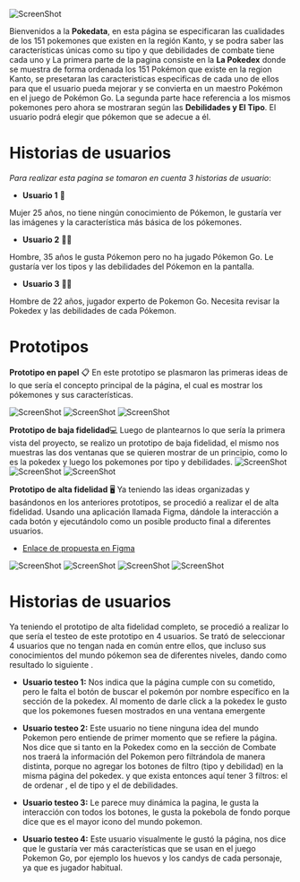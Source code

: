 ![ScreenShot](https://raw.githubusercontent.com/Dominique-Rubilar/SCL013-data-lovers/master/logo-pokedata-readme.png)

Bienvenidos a la **Pokedata**, en esta página se especificaran las cualidades de los 151 pokemones que existen  en la región Kanto, y se podra saber las características únicas como su tipo y que debilidades de combate tiene cada uno y
La primera parte de la pagina consiste en la **La Pokedex** donde se muestra de forma ordenada los 151 Pokémon que existe en la region Kanto, se presetaran las caracteristicas especificas de cada uno de ellos para que el usuario pueda mejorar y se convierta en un maestro Pokémon en el juego de Pokémon Go.
La segunda parte hace referencia a los mismos pokemones pero ahora se mostraran según las **Debilidades y El Tipo**. El usuario podrá elegir que pókemon que se adecue a él.


# Historias de usuarios

_Para realizar esta pagina se tomaron en cuenta 3 historias de usuario_:

- **Usuario 1** 👩

Mujer 25 años, no tiene ningún conocimiento de Pókemon, le gustaría ver las imágenes y la característica más básica de los pókemones.

- **Usuario 2** 🙋‍♂️

Hombre, 35 años le gusta Pókemon pero no ha jugado Pókemon Go.  Le gustaría ver los tipos y las debilidades del Pókemon en la pantalla.

- **Usuario 3** 🧑‍💻

Hombre de 22 años, jugador experto de Pokemon Go. Necesita revisar la Pokedex y las debilidades de cada Pókemon.


# Prototipos

**Prototipo en papel** 📋
En este prototipo  se plasmaron las primeras ideas de lo que sería el concepto principal de la página, el cual es mostrar los pókemones y sus características. 

![ScreenShot](https://raw.githubusercontent.com/Dominique-Rubilar/SCL013-data-lovers/master/Prototipo1.jpeg)
![ScreenShot](https://raw.githubusercontent.com/Dominique-Rubilar/SCL013-data-lovers/master/Prototipo2.jpeg)
![ScreenShot](https://raw.githubusercontent.com/Dominique-Rubilar/SCL013-data-lovers/master/Prototipo3.jpeg)


**Prototipo de baja fidelidad**💻
Luego de plantearnos lo que sería la primera vista del proyecto, se realizo un prototipo de baja fidelidad, el mismo nos muestras las dos ventanas que se quieren mostrar de un principio, como lo es la pokedex y luego los pokemones por tipo y debilidades.
![ScreenShot](https://raw.githubusercontent.com/Dominique-Rubilar/SCL013-data-lovers/master/PrototipoEnBaja01.jpg)
![ScreenShot](https://raw.githubusercontent.com/Dominique-Rubilar/SCL013-data-lovers/master/PrototipoEnBaja02.jpg)
![ScreenShot](https://raw.githubusercontent.com/Dominique-Rubilar/SCL013-data-lovers/master/PrototipoEnBaja03.jpg)

**Prototipo de alta fidelidad** 🖥
Ya teniendo las ideas organizadas y basándonos en los anteriores prototipos, se procedió a realizar el de alta fidelidad. Usando una aplicación llamada Figma, dándole la interacción a cada botón y ejecutándolo como un posible producto final a diferentes usuarios.
* [Enlace de propuesta en Figma](https://www.figma.com/proto/FmuPqIeyWnbCvz5LqYywcC/POKEDATA?node-id=1%3A7&viewport=231%2C397%2C0.07990474998950958&scaling=scale-down)

![ScreenShot](https://raw.githubusercontent.com/Dominique-Rubilar/SCL013-data-lovers/master/PrototipoEnAlta01.jpg)
![ScreenShot](https://raw.githubusercontent.com/Dominique-Rubilar/SCL013-data-lovers/master/PrototipoEnAlta02.jpg)
![ScreenShot](https://raw.githubusercontent.com/Dominique-Rubilar/SCL013-data-lovers/master/PrototipoEnAlta03.jpg)
![ScreenShot](https://raw.githubusercontent.com/Dominique-Rubilar/SCL013-data-lovers/master/PrototipoEnAlta04.jpg)

# Historias de usuarios
Ya teniendo el prototipo de alta fidelidad completo, se procedió a realizar lo que sería el testeo de este prototipo en 4 usuarios. 
Se trató de seleccionar 4 usuarios que no tengan nada en común entre ellos, que incluso sus conocimientos del mundo pókemon sea de diferentes niveles, dando como resultado lo siguiente .

- **Usuario testeo 1:**
Nos indica que la página cumple con su cometido, pero le falta el botón de buscar el pokemón por nombre específico en la sección de la pokedex. Al momento de darle click a la pokedex le gusto que los pokemones fuesen mostrados en una ventana emergente

- **Usuario testeo 2:**
Este usuario no tiene ninguna idea del mundo Pokemon pero entiende de primer momento que se refiere la página. Nos dice que si tanto en la Pokedex como en la sección de Combate nos traerá la información del Pokemon pero filtrándola de manera distinta, porque no agregar los botones de filtro (tipo y debilidad) en la misma página del pokedex. y que exista entonces aquí tener 3 filtros: el de ordenar , el de tipo y el de debilidades.

- **Usuario testeo 3:**
Le parece muy dinámica la pagina, le gusta la interacción con todos los botones, le gusta la pokebola de fondo porque dice que es el mayor icono del mundo pokemon.

- **Usuario testeo 4:**
Este usuario  visualmente le gustó la página, nos dice que le gustaría ver más características que se usan en el juego Pokemon Go, por ejemplo los huevos y los candys de cada personaje, ya que es jugador habitual.

